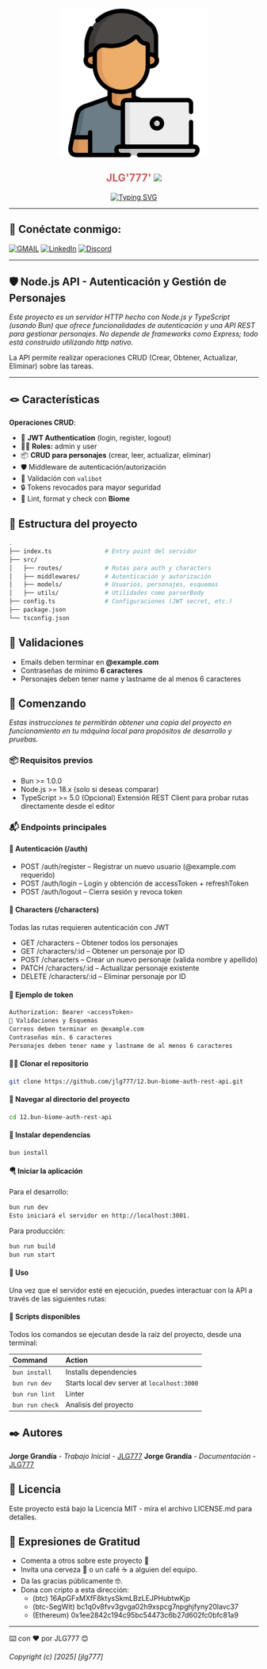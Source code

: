 <div> <p style="text-align:center"> <img align="center" src="./programador.png" alt="JuveYell" width="300px"> </p> </div> <h2 align="center" style="color:#CD5C5C">JLG'777' <img src="https://github.com/blackcater/blackcater/raw/main/images/Hi.gif" height="22" /></h2> <p align="center"> <a href="https://git.io/typing-svg"><img src="https://readme-typing-svg.demolab.com?font=Fira+Code&duration=4000&pause=1000&multiline=true&random=false&width=435&lines=Un+proyecto+creado+por+J0RG1T0" alt="Typing SVG" /></a> </p> <hr>

## 📧 Conéctate conmigo:

[![GMAIL](https://img.shields.io/badge/Gmail-Gmail?style=white&logo=Gmail&logoColor=white&color=%23EA4335)](proyectojlg777@gmail.com)
[![LinkedIn](https://img.shields.io/badge/LinkedIn-LinkedIn?style=white&logo=LinkedIn&logoColor=white&color=%230A66C2)](https://linkedin.com/in/)
[![Discord](https://img.shields.io/badge/Discord-Discord?style=white&logo=Discord&logoColor=white&color=%235865F2)](jorgeg777#9720)

---

## 🛡️ Node.js API - Autenticación y Gestión de Personajes

_Este proyecto es un servidor HTTP hecho con Node.js y TypeScript (usando Bun) que ofrece funcionalidades de autenticación y una API REST para gestionar personajes. No depende de frameworks como Express; todo está construido utilizando http nativo._

La API permite realizar operaciones CRUD (Crear, Obtener, Actualizar, Eliminar) sobre las tareas.

---

## 🪢 Características

**Operaciones CRUD**:

- 🔐 **JWT Authentication** (login, register, logout)
- 🧍‍♂️ **Roles:** admin y user
- 📦 **CRUD para personajes** (crear, leer, actualizar, eliminar)
- 🛡️ Middleware de autenticación/autorización
- 🧪 Validación con `valibot`
- 🔒 Tokens revocados para mayor seguridad
- 🧹 Lint, format y check con **Biome**

## 📁 Estructura del proyecto

```BASH
.
├── index.ts               # Entry point del servidor
├── src/
│   ├── routes/            # Rutas para auth y characters
│   ├── middlewares/       # Autenticación y autorización
│   ├── models/            # Usuarios, personajes, esquemas
│   ├── utils/             # Utilidades como parserBody
├── config.ts              # Configuraciones (JWT secret, etc.)
├── package.json
└── tsconfig.json
```

## 🧪 Validaciones
- Emails deben terminar en **@example.com**
- Contraseñas de mínimo **6 caracteres**
- Personajes deben tener name y lastname de al menos 6 caracteres


## 🚀 Comenzando

_Estas instrucciones te permitirán obtener una copia del proyecto en funcionamiento en tu máquina local para propósitos de desarrollo y pruebas._

### 📦 Requisitos previos

* Bun >= 1.0.0
* Node.js >= 18.x (solo si deseas comparar)
* TypeScript >= 5.0
(Opcional) Extensión REST Client para probar rutas directamente desde el editor

### 📬 Endpoints principales
#### 🔐 Autenticación (/auth)
- POST /auth/register – Registrar un nuevo usuario (@example.com requerido)
- POST /auth/login – Login y obtención de accessToken + refreshToken
- POST /auth/logout – Cierra sesión y revoca token
#### 👤 Characters (/characters)
Todas las rutas requieren autenticación con JWT
* GET /characters – Obtener todos los personajes
* GET /characters/:id – Obtener un personaje por ID
* POST /characters – Crear un nuevo personaje (valida nombre y apellido)
* PATCH /characters/:id – Actualizar personaje existente
* DELETE /characters/:id – Eliminar personaje por ID

#### 🔑 Ejemplo de token
```bash
Authorization: Bearer <accessToken>
🧪 Validaciones y Esquemas
Correos deben terminar en @example.com
Contraseñas mín. 6 caracteres
Personajes deben tener name y lastname de al menos 6 caracteres
```


#### 🧍‍♂️ Clonar el repositorio

```bash
git clone https://github.com/jlg777/12.bun-biome-auth-rest-api.git

```

#### 🚢 Navegar al directorio del proyecto

```bash
cd 12.bun-biome-auth-rest-api
```

#### 🚨 Instalar dependencias

```bash
bun install
```


#### 🪂 Iniciar la aplicación

Para el desarrollo:

```bash
bun run dev
Esto iniciará el servidor en http://localhost:3001.
```

Para producción:

```bash
bun run build
bun run start
```

#### 🚧 Uso

Una vez que el servidor esté en ejecución, puedes interactuar con la API a través de las siguientes rutas:


#### 🧰 Scripts disponibles

Todos los comandos se ejecutan desde la raíz del proyecto, desde una terminal:

| Command         | Action                                       |
| :-------------- | :------------------------------------------- |
| `bun install`   | Installs dependencies                        |
| `bun run dev`   | Starts local dev server at `localhost:3000`  |
| `bun run lint`  | Linter                                       |
| `bun run check` | Analisis del proyecto                        |

## ✒️ Autores

**Jorge Grandía** - _Trabajo Inicial_ - [JLG777](https://github.com/jlg777)
**Jorge Grandía** - _Documentación_ - [JLG777](#jlg777)

## 📄 Licencia

Este proyecto está bajo la Licencia MIT - mira el archivo LICENSE.md para detalles.

## 🎁 Expresiones de Gratitud

- Comenta a otros sobre este proyecto 📢
- Invita una cerveza 🍺 o un café ☕ a alguien del equipo.
- Da las gracias públicamente 🤓.
- Dona con cripto a esta dirección:
  - (btc) 16ApGFxMXfF8ktysSkmLBzLEJPHubtwKjp
  - (btc-SegWit) bc1q0v8fvv3gvga02h9xspcg7npghjfyny20lavc37
  - (Ethereum) 0x1ee2842c194c95bc54473c6b27d602fc0bfc81a9

---

⌨️ con ❤️ por JLG777 😊

_Copyright (c) [2025] [jlg777]_
